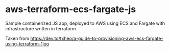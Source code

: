 # aws-terraform-ecs-fargate-js

Sample containerized JS app, deployed to AWS using ECS and Fargate with infrastructure written in terraform

Taken from https://dev.to/txheo/a-guide-to-provisioning-aws-ecs-fargate-using-terraform-1joo